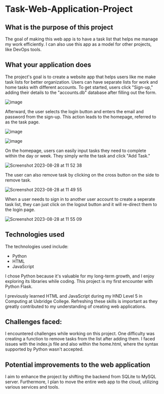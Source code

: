 # Task-Web-Application-Project

## What is the purpose of this project

The goal of making this web app is to have a task list that helps me manage my work efficiently. I can also use this app as a model for other projects, like DevOps tools.

## What your application does

The project's goal is to create a website app that helps users like me make task lists for better organization. Users can have separate lists for work and home tasks with different accounts. To get started, users click "Sign-up," adding their details to the "accounts.db" database after filling out the form.

![image](https://github.com/keiransystem14/Flask-Web-Application-Project/assets/72732443/924b8bb7-7a71-4571-bf59-20341bcb1be8)

Afterward, the user selects the login button and enters the email and password from the sign-up. This action leads to the homepage, referred to as the task page.

![image](https://github.com/keiransystem14/Flask-Web-Application-Project/assets/72732443/e1492ba7-bdf5-4377-936c-c708df2a2d9a)

![image](https://github.com/keiransystem14/Flask-Web-Application-Project/assets/72732443/4883acc2-d51a-4735-ac77-1b35cc5b6c8b)

On the homepage, users can easily input tasks they need to complete within the day or week. They simply write the task and click "Add Task."

![Screenshot 2023-08-28 at 11 52 38](https://github.com/keiransystem14/Flask-Web-Application-Project/assets/72732443/d953c073-0c9e-4a51-a7dc-0d0c0f8ce852)

The user can also remove task by clicking on the cross button on the side to remove task. 

![Screenshot 2023-08-28 at 11 49 55](https://github.com/keiransystem14/Flask-Web-Application-Project/assets/72732443/963b663c-803b-418f-809d-454026ecb8dc)

When a user needs to sign in to another user account to create a seperate task list, they can just click on the logout button and it will re-direct them to the login page.

![Screenshot 2023-08-28 at 11 55 09](https://github.com/keiransystem14/Flask-Web-Application-Project/assets/72732443/fdf44fef-5912-487c-9eee-be37c857bb9e)

## Technologies used

The technologies used include:

* Python
* HTML
* JavaScript

I chose Python because it's valuable for my long-term growth, and I enjoy exploring its libraries while coding. This project is my first encounter with Python Flask.

I previously learned HTML and JavaScript during my HND Level 5 in Computing at Uxbridge College. Refreshing these skills is important as they greatly contributed to my understanding of creating web applications.

## Challenges faced:

I encountered challenges while working on this project. One difficulty was creating a function to remove tasks from the list after adding them. I faced issues with the index.js file and also within the home.html, where the syntax supported by Python wasn't accepted.

## Potential improvements to the web application

I aim to enhance the project by shifting the backend from SQLite to MySQL server. Furthermore, I plan to move the entire web app to the cloud, utilizing various services and tools.




